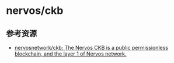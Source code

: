 # nervos/ckb

<!--ts-->


<!-- Created by https://github.com/ekalinin/github-markdown-toc -->
<!-- Added by: runner, at: Fri Jun 17 16:18:28 UTC 2022 -->

<!--te-->

## 参考资源

- [nervosnetwork/ckb: The Nervos CKB is a public permissionless blockchain, and the layer 1 of Nervos network.](https://github.com/nervosnetwork/ckb)